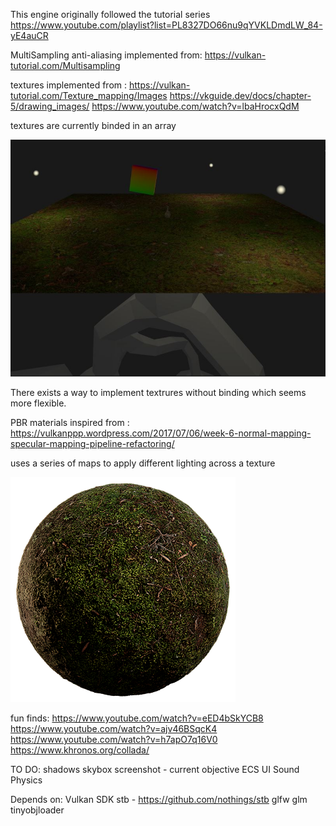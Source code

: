 This engine originally followed the tutorial series https://www.youtube.com/playlist?list=PL8327DO66nu9qYVKLDmdLW_84-yE4auCR

MultiSampling anti-aliasing implemented from: 
https://vulkan-tutorial.com/Multisampling

textures implemented from : 
https://vulkan-tutorial.com/Texture_mapping/Images
https://vkguide.dev/docs/chapter-5/drawing_images/
https://www.youtube.com/watch?v=lbaHrocxQdM

textures are currently binded in an array

![](ScreenShots/BindedTextures.JPG)

There exists a way to implement textrures without binding which seems more flexible.

PBR materials inspired from :
https://vulkanppp.wordpress.com/2017/07/06/week-6-normal-mapping-specular-mapping-pipeline-refactoring/

uses a series of maps to apply different lighting across a texture

![](Experimental/Mossy_Ground_xiboab2r/preview.png)

fun finds:
https://www.youtube.com/watch?v=eED4bSkYCB8
https://www.youtube.com/watch?v=ajv46BSqcK4
https://www.youtube.com/watch?v=h7apO7q16V0
https://www.khronos.org/collada/


TO DO:
shadows
skybox
screenshot - current objective
ECS
UI
Sound
Physics


Depends on:
    Vulkan SDK
    stb - https://github.com/nothings/stb
    glfw
    glm
    tinyobjloader
    
